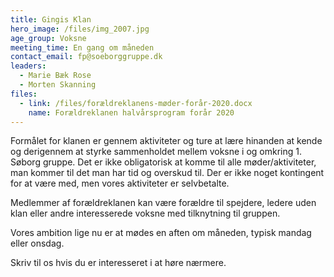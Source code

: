 ```yaml
---
title: Gingis Klan
hero_image: /files/img_2007.jpg
age_group: Voksne
meeting_time: En gang om måneden
contact_email: fp@soeborggruppe.dk
leaders:
  - Marie Bæk Rose
  - Morten Skanning
files:
  - link: /files/forældreklanens-møder-forår-2020.docx
    name: Forældreklanen halvårsprogram forår 2020
---
```

Formålet for klanen er gennem aktiviteter og ture at lære hinanden at kende og derigennem at styrke sammenholdet mellem voksne i og omkring 1. Søborg gruppe. Det er ikke obligatorisk at komme til alle møder/aktiviteter, man kommer til det man har tid og overskud til. Der er ikke noget kontingent for at være med, men vores aktiviteter er selvbetalte. 

Medlemmer af forældreklanen kan være forældre til spejdere, ledere uden klan eller andre interesserede voksne med tilknytning til gruppen. 

Vores ambition lige nu er at mødes en aften om måneden, typisk mandag eller onsdag. 

Skriv til os hvis du er interesseret i at høre nærmere.

